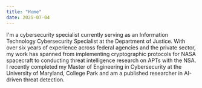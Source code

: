 ```yaml
---
title: "Home"
date: 2025-07-04
---
```


I'm a cybersecurity specialist currently serving as an Information Technology Cybersecurity Specialist at the Department of Justice. With over six years of experience across federal agencies and the private sector, my work has spanned from implementing cryptographic protocols for NASA spacecraft to conducting threat intelligence research on APTs with the NSA. I recently completed my Master of Engineering in Cybersecurity at the University of Maryland, College Park and am a published researcher in AI-driven threat detection.

